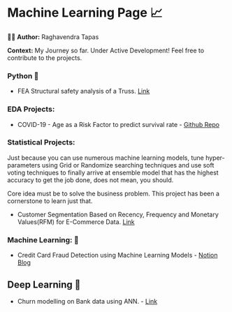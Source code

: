 # Machine Learning Page :chart_with_upwards_trend:

:raising_hand_man: <b> Author:</b> Raghavendra Tapas

<b> Context:</b> My Journey so far. Under Active Development! Feel free to contribute to the projects.

### Python :snake:

- FEA Structural safety analysis of a Truss. [Link](https://github.com/Napster8/FEA--Truss-Problem-Solving-using-Python)

### EDA Projects:

* COVID-19 - Age as a Risk Factor to predict survival rate - [Github Repo](https://github.com/Napster8/Data-Science/tree/Napster8/Machine-Learning/12-Covid-Age-Risk-Factor)

### Statistical Projects:

Just because you can use numerous machine learning models, tune hyper-parameters using Grid or Randomize searching techniques and use soft voting techniques to finally arrive at ensemble model that has the highest accuracy to get the job done, does not mean, you should. 

Core idea must be to solve the business problem. This project has been a cornerstone to learn just that.

- Customer Segmentation Based on Recency, Frequency and Monetary Values(RFM) for E-Commerce Data. [Link](https://github.com/Napster8/Data-Science/blob/Napster8/Machine-Learning/14-e-commerce-purchase-history/RFM_analysis.ipynb)

### Machine Learning: :robot: 

- Credit Card Fraud Detection using Machine Learning Models - [Notion Blog](https://www.notion.so/raghavendratapas/Handling-Imbalance-Datasets-in-Classification-Problems-130948b532f34bb1a261a81a08f771c0)

## Deep Learning :robot: 

- Churn modelling on Bank data using ANN. - [Link](https://github.com/Napster8/Data-Science/blob/Napster8/Deep-Learning/01-ANN/artificial_neural_network.ipynb)
